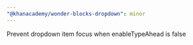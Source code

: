 ```yaml
---
"@khanacademy/wonder-blocks-dropdown": minor
---
```


Prevent dropdown item focus when enableTypeAhead is false
